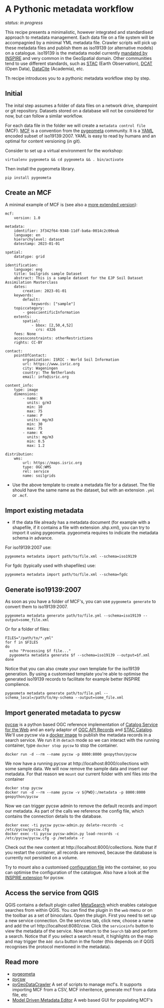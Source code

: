 # A Pythonic metadata workflow

*status: in progress*

This recipe presents a minimalistic, however integrated and standardised approach to metadata management. Each data file on a file system will be accompagnied by a minimal YML metadata file. Crawler scripts will pick up these metadata files and publish them as iso19139 (or alternative models) on a catalogue. iso19139 is the metadata model currently [mandated by INSPIRE](https://inspire.ec.europa.eu/id/document/tg/metadata-iso19139) and very common in the GeoSpatial domain. Other communities tend to use different standards, such as [STAC](https://stacspec.org/en/about/stac-spec/) (Earth Observation), [DCAT](https://www.w3.org/TR/vocab-dcat-2/) (Open Data), [DataCite](https://schema.datacite.org/) (Academia), etc.

Th recipe introduces you to a pythonic metadata workflow step by step.

## Initial

The inital step assumes a folder of data files on a network drive, sharepoint or git repository. Datasets stored on a database will not be considered for now, but can follow a similar workflow.

For each data file in the folder we will create a `metadata control file` (MCF). [MCF](https://geopython.github.io/pygeometa/reference/mcf/) is a convention from the [pygeometa](https://geopython.github.io/pygeometa) community. It is a [YAML](https://en.wikipedia.org/wiki/YAML) encoded subset of iso19139:2007. YAML is easy to read by humans and an optimal for content versioning (in git).

Consider to set up a virtual environment for the workshop:

```
virtualenv pygeometa && cd pygeometa && . bin/activate
```

Then install the pygeometa library.

```
pip install pygeometa
```

## Create an MCF

A minimal example of MCF is (see also a [more extended version](https://github.com/geopython/pygeometa/blob/master/sample.yml)):

```
mcf:
    version: 1.0

metadata:
    identifier: 3f342f64-9348-11df-ba6a-0014c2c00eab
    language: en
    hierarchylevel: dataset
    datestamp: 2023-01-01

spatial:
    datatype: grid

identification:
    language: eng
    title: Soilgrids sample Dataset
    abstract: This is a sample dataset for the EJP Soil Dataset Assimilation Masterclass
    dates:
        creation: 2023-01-01
    keywords:
        default:
            keywords: ["sample"]
    topiccategory:
        - geoscientificInformation
    extents:
        spatial:
            - bbox: [2,50,4,52]
              crs: 4326
    fees: None
    accessconstraints: otherRestrictions
    rights: CC-BY

contact:
    pointOfContact: 
        organization: ISRIC - World Soil Information
        url: https://www.isric.org
        city: Wageningen
        country: The Netherlands
        email: info@isric.org

content_info:
    type: image
    dimensions:
        - name: N
          units: g/m3
          min: 10
          max: 75
        - name: P
          units: mg/m3
          min: 30
          max: 75
        - name: K
          units: mg/m3
          min: 0.5
          max: 1.2

distribution:
    wms:
        url: https://maps.isric.org
        type: OGC:WMS
        rel: service
        name: soilgrids
```

- Use the above template to create a metadata file for a dataset. The file should have the same name as the dataset, but with an extension `.yml` or `.mcf`.

## Import existing metadata

- If the data file already has a metadata document (for example with a shapefile, if it contains a file with extension .shp.xml), you can try to import it using pygeometa. pygeometa requires to indicate the metadata schema in advance.

For iso19139:2007 use:

```
pygeometa metadata import path/to/file.xml --schema=iso19139
```

For fgdc (typically used with shapefiles) use: 

```
pygeometa metadata import path/to/file.xml --schema=fgdc
```

## Generate iso19139:2007

As soon as you have a folder of MCF's, you can use `pygeometa generate` to convert them to iso19139:2007.

```
pygeometa metadata generate path/to/file.yml --schema=iso19139 --output=some_file.xml
```

Or for a folder of files:

```
FILES="/path/to/*.yml"
for f in $FILES
do
  echo "Processing $f file..."
  pygeometa metadata generate $f --schema=iso19139 --output=$f.xml
done
```

Notice that you can also create your own template for the iso19139 generation. By using a customised template you're able to optimise the generated iso19139 records to facilitate for example better INSPIRE complience.

```
pygeometa metadata generate path/to/file.yml --schema_local=/path/to/my-schema --output=some_file.xml
```

## Import generated metadata to pycsw

[pycsw](https://www.pycsw.org) is a python based OGC reference implementation of [Catalog Service for the Web](https://www.ogc.org/standards/cat) and an early adaptor of [OGC API Records](https://ogcapi.ogc.org/records/) and [STAC Catalog](https://stacspec.org/en). We'll use pycsw via a [docker image](https://docs.pycsw.org/en/latest/docker.html) to publish the metadata records in a search service. We run it in `detach` mode so we can interact with the running container, type `docker stop pycsw` to stop the container.

```
docker run -d --rm --name pycsw -p 8000:8000 geopython/pycsw
```

We now have a running pycsw at http://localhost:8000/collections with some sample data. We will now remove the sample data and insert our metadata. For that reason we `mount` our current folder with xml files into the container

```
docker stop pycsw
docker run -d --rm --name pycsw -v ${PWD}:/metadata -p 8000:8000 geopython/pycsw
```

Now we can trigger pycsw admin to remove the default records and import our metadata. As part of the calls we reference the config file, which contains the connection details to the database.

```
docker exec -ti pycsw pycsw-admin.py delete-records -c /etc/pycsw/pycsw.cfg
docker exec -ti pycsw pycsw-admin.py load-records -c /etc/pycsw/pycsw.cfg -p /metadata -r
```

Check out the new content at http://localhost:8000/collections. Note that if you restart the container, all records are removed, because the database is currently not persisted on a volume.

Try to mount also a customised [configuration file](https://github.com/geopython/pycsw/blob/master/docker/pycsw.cfg) into the container, so you can optimise the configuration of the catalogue. Also have a look at the [INSPIRE extension](https://docs.pycsw.org/en/latest/profiles.html#inspire-extension) for pycsw.

## Access the service from QGIS

QGIS contains a default plugin called [MetaSearch](https://docs.qgis.org/3.22/en/docs/user_manual/plugins/core_plugins/plugins_metasearch.html) which enables catalogue searches from within QGIS. You can find the plugin in the `web` menu or on the toolbar as a set of binoculars. Open the plugin. First you need to set up a new service connection. On the services tab, click new, choose a name and add the url http://localhost:8080/csw. Click the `serviceinfo` button to view the metadata of the service. Now return to the `Search` tab and perform a search. Notice that if you select a search result, it highlights on the map and may trigger the `Add data` button in the footer (this depends on if QGIS recognises the protocol mentioned in the metadata). 

## Read more

- [pygeometa](https://geopython.github.io/pygeometa)
- [pycsw](https://pycsw.org)
- [pyGeoDataCrawler](https://github.com/pvgenuchten/pyGeoDataCrawler) A set of scripts to manage mcf's. It supports importing MCF from a CSV, MCF inheritence, generate mcf from a data file, etc
- [Model Driven Metadata Editor](https://github.com/osgeo/mdme) A web based GUI for populating MCF's